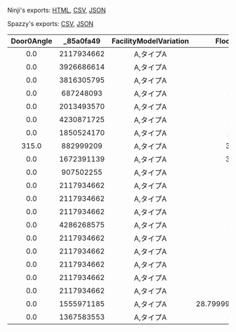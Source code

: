 Ninji's exports: [HTML](https://wuffs.org/acnh/bcsv_150/html/StructureFacilityModel.html), [CSV](https://wuffs.org/acnh/bcsv_150/csv/StructureFacilityModel.csv), [JSON](https://wuffs.org/acnh/bcsv_150/json/StructureFacilityModel.json)

Spazzy's exports: [CSV](https://github.com/McSpazzy/acnh-csv/blob/master/StructureFacilityModel.csv), [JSON](https://github.com/McSpazzy/acnh-json/blob/master/StructureFacilityModel.json)

| Door0Angle | _85a0fa49 | FacilityModelVariation | FloorHeight | Door0 | DoorMaterial | _9c2d6dc6 | RoofMaterial | StructureInfoUniqueID | UniqueID | Construction | GrowLevel | HasDoorEigyoLight | HasEigyoLight | HasNightLight | IsUseXlink | ModelName | UseChimneySmoke | UseMyDesign |
|:--:|:--:|:--:|:--:|:--:|:--:|:--:|:--:|:--:|:--:|:--:|:--:|:--:|:--:|:--:|:--:|:--:|:--:|:--:|
| 0.0 | 2117934662 | A,タイプA | 0.0 | 0 | 1 | 7 | 6 | 19 | 0 | 0 | 0 | 0 | 0 | 0 | 0 | 'StrcMarketA00Reserve' | 0 | 0 | 
| 0.0 | 3926686614 | A,タイプA | 8.0 | 20 | 2 | 3 | 3 | 19 | 1 | 0 | 1 | 1 | 1 | 1 | 0 | 'StrcMarketA01' | 0 | 0 | 
| 0.0 | 3816305795 | A,タイプA | 7.5 | 21 | 2 | 18 | 3 | 19 | 2 | 0 | 2 | 1 | 1 | 0 | 0 | 'StrcMarketA02' | 0 | 0 | 
| 0.0 | 687248093 | A,タイプA | 20.0 | 24 | 2 | 3 | 6 | 20 | 5 | 0 | 1 | 0 | 1 | 0 | 0 | 'StrcOfficeA01' | 0 | 1 | 
| 0.0 | 2013493570 | A,タイプA | 17.0 | 26 | 5 | 6 | 5 | 21 | 6 | 0 | 1 | 1 | 1 | 0 | 0 | 'StrcMuseumA00' | 0 | 0 | 
| 0.0 | 4230871725 | A,タイプA | 20.0 | 27 | 1 | 23 | 6 | 21 | 7 | 0 | 2 | 0 | 1 | 0 | 0 | 'StrcMuseumA01' | 0 | 0 | 
| 0.0 | 1850524170 | A,タイプA | 30.0 | 28 | 1 | 23 | 6 | 21 | 8 | 0 | 3 | 0 | 1 | 0 | 0 | 'StrcMuseumA02' | 0 | 0 | 
| 315.0 | 882999209 | A,タイプA | 362.0 | 25 | 1 | 3 | 6 | 22 | 10 | 0 | 0 | 0 | 1 | 0 | 0 | 'StrcAirPortA00' | 0 | 0 | 
| 0.0 | 1672391139 | A,タイプA | 365.0 | 32 | 5 | 25 | 3 | 28 | 11 | 0 | 0 | 1 | 1 | 0 | 1 | 'StrcTsunekichiA00' | 0 | 0 | 
| 0.0 | 907502255 | A,タイプA | 17.0 | 33 | 5 | 6 | 5 | 23 | 12 | 0 | 0 | 1 | 1 | 0 | 0 | 'StrcTanukichiA00' | 0 | 0 | 
| 0.0 | 2117934662 | A,タイプA | 0.0 | 0 | 1 | 7 | 5 | 21 | 13 | 1 | 0 | 0 | 0 | 0 | 0 | 'StrcMuseumA00Build' | 0 | 0 | 
| 0.0 | 2117934662 | A,タイプA | 0.0 | 0 | 1 | 7 | 2 | 21 | 16 | 0 | 0 | 0 | 0 | 0 | 0 | 'StrcMuseumA00Reserve' | 0 | 0 | 
| 0.0 | 2117934662 | A,タイプA | 0.0 | 0 | 1 | 7 | 6 | 24 | 18 | 0 | 0 | 0 | 0 | 0 | 0 | 'StrcTailorA00Reserve' | 0 | 0 | 
| 0.0 | 4286268575 | A,タイプA | 20.0 | 34 | 2 | 6 | 6 | 24 | 19 | 0 | 1 | 1 | 1 | 1 | 0 | 'StrcTailorA00' | 1 | 0 | 
| 0.0 | 2117934662 | A,タイプA | 0.0 | 0 | 1 | 7 | 5 | 24 | 22 | 1 | 0 | 0 | 0 | 0 | 0 | 'StrcTailorA00Build' | 0 | 0 | 
| 0.0 | 2117934662 | A,タイプA | 0.0 | 0 | 1 | 7 | 5 | 20 | 23 | 1 | 0 | 0 | 0 | 0 | 0 | 'StrcOfficeA00Build' | 0 | 0 | 
| 0.0 | 2117934662 | A,タイプA | 0.0 | 0 | 1 | 7 | 5 | 19 | 24 | 1 | 0 | 0 | 0 | 0 | 0 | 'StrcMarketA00Build' | 0 | 0 | 
| 0.0 | 2117934662 | A,タイプA | 0.0 | 0 | 1 | 7 | 6 | 25 | 29 | 0 | 0 | 0 | 0 | 0 | 0 | 'StrcCampsiteReserveA00' | 0 | 0 | 
| 0.0 | 2117934662 | A,タイプA | 0.0 | 0 | 1 | 7 | 6 | 25 | 30 | 0 | 1 | 0 | 0 | 0 | 0 | 'StrcCampsiteA00' | 0 | 0 | 
| 0.0 | 1555971185 | A,タイプA | 28.799999237060547 | 35 | 5 | 6 | 5 | 25 | 31 | 0 | 2 | 1 | 1 | 0 | 0 | 'StrcCampsiteTentA00' | 0 | 0 | 
| 0.0 | 1367583553 | A,タイプA | 20.0 | 36 | 2 | 6 | 2 | 29 | 32 | 0 | 0 | 0 | 1 | 0 | 0 | 'StrcStudioA00' | 0 | 0 | 
